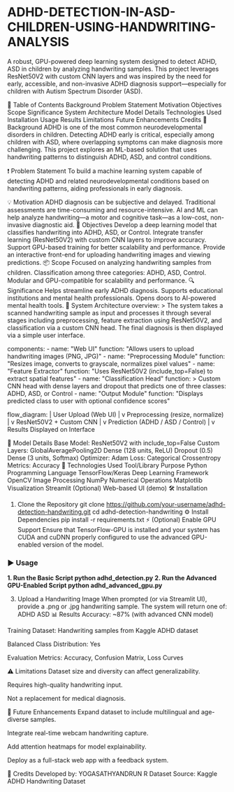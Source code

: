 # ADHD-DETECTION-IN-ASD-CHILDREN-USING-HANDWRITING-ANALYSIS
A robust, GPU-powered deep learning system designed to detect ADHD, ASD in children by analyzing handwriting samples. This project leverages ResNet50V2 with custom CNN layers and was inspired by the need for early, accessible, and non-invasive ADHD diagnosis support—especially for children with Autism Spectrum Disorder (ASD).

📌 Table of Contents
Background
Problem Statement
Motivation
Objectives
Scope
Significance
System Architecture
Model Details
Technologies Used
Installation
Usage
Results
Limitations
Future Enhancements
Credits
📖 Background
ADHD is one of the most common neurodevelopmental disorders in children. Detecting ADHD early is critical, especially among children with ASD, where overlapping symptoms can make diagnosis more challenging. This project explores an ML-based solution that uses handwriting patterns to distinguish ADHD, ASD, and control conditions.

❗ Problem Statement
To build a machine learning system capable of detecting ADHD and related neurodevelopmental conditions based on handwriting patterns, aiding professionals in early diagnosis.

💡 Motivation
ADHD diagnosis can be subjective and delayed.
Traditional assessments are time-consuming and resource-intensive.
AI and ML can help analyze handwriting—a motor and cognitive task—as a low-cost, non-invasive diagnostic aid.
🎯 Objectives
Develop a deep learning model that classifies handwriting into ADHD, ASD, or Control.
Integrate transfer learning (ResNet50V2) with custom CNN layers to improve accuracy.
Support GPU-based training for better scalability and performance.
Provide an interactive front-end for uploading handwriting images and viewing predictions.
📦 Scope
Focused on analyzing handwriting samples from children.
Classification among three categories: ADHD, ASD, Control.
Modular and GPU-compatible for scalability and performance.
🔍 Significance
Helps streamline early ADHD diagnosis.
Supports educational institutions and mental health professionals.
Opens doors to AI-powered mental health tools.
🧰 System Architecture
overview: > The system takes a scanned handwriting sample as input and processes it through several stages including preprocessing, feature extraction using ResNet50V2, and classification via a custom CNN head. The final diagnosis is then displayed via a simple user interface.

components: - name: "Web UI" function: "Allows users to upload handwriting images (PNG, JPG)" - name: "Preprocessing Module" function: "Resizes image, converts to grayscale, normalizes pixel values" - name: "Feature Extractor" function: "Uses ResNet50V2 (include_top=False) to extract spatial features" - name: "Classification Head" function: > Custom CNN head with dense layers and dropout that predicts one of three classes: ADHD, ASD, or Control - name: "Output Module" function: "Displays predicted class to user with optional confidence scores"

flow_diagram: | User Upload (Web UI) | v Preprocessing (resize, normalize) | v ResNet50V2 + Custom CNN | v Prediction (ADHD / ASD / Control) | v Results Displayed on Interface

🧠 Model Details
Base Model: ResNet50V2 with include_top=False
Custom Layers:
GlobalAveragePooling2D
Dense (128 units, ReLU)
Dropout (0.5)
Dense (3 units, Softmax)
Optimizer: Adam
Loss: Categorical Crossentropy
Metrics: Accuracy
🚀 Technologies Used
Tool/Library	Purpose
Python	Programming Language
TensorFlow/Keras	Deep Learning Framework
OpenCV	Image Processing
NumPy	Numerical Operations
Matplotlib	Visualization
Streamlit (Optional)	Web-based UI (demo)
🛠️ Installation
1. Clone the Repository
git clone https://github.com/your-username/adhd-detection-handwriting.git
cd adhd-detection-handwriting
⚙️ Install Dependencies
pip install -r requirements.txt
⚡ (Optional) Enable GPU Support
Ensure that TensorFlow-GPU is installed and your system has CUDA and cuDNN properly configured to use the advanced GPU-enabled version of the model.

### ▶️ Usage
**1. Run the Basic Script
python adhd_detection.py**
**2. Run the Advanced GPU-Enabled Script
python adhd_advanced_gpu.py**

3. Upload a Handwriting Image
When prompted (or via Streamlit UI), provide a .png or .jpg handwriting sample. The system will return one of:
ADHD
ASD
📊 Results
Accuracy: ~87% (with advanced CNN model)

Training Dataset: Handwriting samples from Kaggle ADHD dataset

Balanced Class Distribution: Yes

Evaluation Metrics: Accuracy, Confusion Matrix, Loss Curves

⚠️ Limitations
Dataset size and diversity can affect generalizability.

Requires high-quality handwriting input.

Not a replacement for medical diagnosis.

🔮 Future Enhancements
Expand dataset to include multilingual and age-diverse samples.

Integrate real-time webcam handwriting capture.

Add attention heatmaps for model explainability.

Deploy as a full-stack web app with a feedback system.

🙏 Credits
Developed by: YOGASATHYANDRUN R
Dataset Source: Kaggle ADHD Handwriting Dataset
